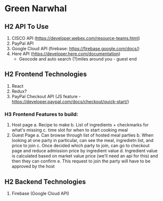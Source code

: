 # Green Narwhal

## H2 API To Use
1. CISCO API (https://developer.webex.com/resource-teams.html)
2. PayPal API
3. Google Cloud API (firebase: https://firebase.google.com/docs/)
4. Here API (https://developer.here.com/documentation)
    - Geocode and auto search (?)miles around you - guest end


## H2 Frontend Technologies
1. React
2. Redux?
3. PayPal Checkout API (JS feature - https://developer.paypal.com/docs/checkout/quick-start/)

### H3 Frontend Features to build:
1. Host page
  a. Recipe to make
  b. List of ingredients + checkmarks for what's missing
  c. time slot for when to start cooking meal
2. Guest Page
  a. Can browse through list of hosted meal parties
  b. When looking at one party in particular, can see the meal, ingredietn list, and price to join
  c. Once decided which party to join, can go to checkout page and reduce admission price by ingredient value
  d. Ingredient value is calculated based on market value price (we'll need an api for this) and then they can confirm
  e. This request to join the party will have to be approved by the host

## H2 Backend Technologies
1. Firebase (Google Cloud API)
